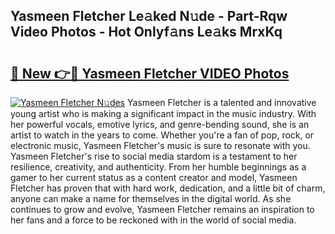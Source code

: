 ## Yasmeen Fletcher Le𝚊ked N𝚞de - Part-Rqw Video Photos - Hot Onlyf𝚊ns Le𝚊ks MrxKq

# <h2><a href="http://ab55089.deff.icu/?id=Yasmeen+Fletcher">🔗 New 👉🔴 Yasmeen Fletcher VIDEO Photos</a></h2>

[![Yasmeen Fletcher N𝚞des](https://i.imgur.com/rIISA9y.gif)](http://ab55089.deff.icu/?id=Yasmeen+Fletcher)
Yasmeen Fletcher is a talented and innovative young artist who is making a significant impact in the music industry. With her powerful vocals, emotive lyrics, and genre-bending sound, she is an artist to watch in the years to come. Whether you're a fan of pop, rock, or electronic music, Yasmeen Fletcher's music is sure to resonate with you. Yasmeen Fletcher's rise to social media stardom is a testament to her resilience, creativity, and authenticity. From her humble beginnings as a gamer to her current status as a content creator and model, Yasmeen Fletcher has proven that with hard work, dedication, and a little bit of charm, anyone can make a name for themselves in the digital world. As she continues to grow and evolve, Yasmeen Fletcher remains an inspiration to her fans and a force to be reckoned with in the world of social media.
